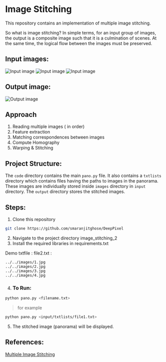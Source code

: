 # Image Stitching

This repository contains an implementation of multiple image stitching.

So what is image stitching? In simple terms, for an input group of images, the output is a composite image such that it is a culmination of scenes. At the same time, the logical flow between the images must be preserved.

## Input images:
![Input image](https://www.andreame.com/usr/uploads/2019/11/2943081345.jpg)
![Input image](https://www.andreame.com/usr/uploads/2019/11/641571832.jpg)
![Input image](https://www.andreame.com/usr/uploads/2019/11/3110154586.jpg)

## Output image:
![Output image](https://www.andreame.com/usr/uploads/2019/11/1490698569.png)

## Approach

1. Reading multiple images ( in order)
2. Feature extraction
3. Matching correspondences between images
4. Compute Homography
5. Warping & Stitching

## Project Structure:

The `code` directory contains the main `pano.py` file. It also contains a `txtlists` directory which contains files having the paths to images in the panorama. These images are individually stored inside `images` directory in `input` directory.
The `output` directory stores the stitched images.


## Steps:

1. Clone this repository
```bash
git clone https://github.com/smaranjitghose/DeepPixel
```
2. Navigate to the project directory image_stitching_2
3. Install the required libraries in requirements.txt

Demo txtfile : file2.txt :
```
../../images/1.jpg
../../images/2.jpg
../../images/3.jpg
../../images/4.jpg
```
4. ### To Run:
```bash
python pano.py <filename.txt>
```
> for example
```bash
python pano.py <input/txtlists/file1.txt>
```
5. The stitched image (panorama) will be displayed.


## References:
[Multiple Image Stitching](https://kushalvyas.github.io/stitching.html)
